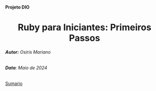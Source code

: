 #### Projeto DIO


# <h1 align = "Center">**Ruby para Iniciantes: Primeiros Passos**

###### **Autor:** Osiris Mariano
###### **Data**: Maio de 2024


[Sumario]()